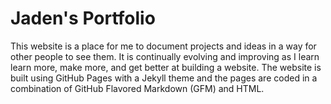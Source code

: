 # Jaden's Portfolio

This website is a place for me to document projects and ideas in a way for other people to see them. It is continually evolving and improving as I learn learn more, make more, and get better at building a website. The website is built using GitHub Pages with a Jekyll theme and the pages are coded in a combination of GitHub Flavored Markdown (GFM) and HTML.
